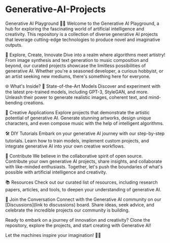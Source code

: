 # Generative-AI-Projects
Generative AI Playground 🎨✨
Welcome to the Generative AI Playground, a hub for exploring the fascinating world of artificial intelligence and creativity. This repository is a collection of diverse generative AI projects that leverage cutting-edge technologies to produce novel and imaginative outputs.

🚀 Explore, Create, Innovate
Dive into a realm where algorithms meet artistry! From image synthesis and text generation to music composition and beyond, our curated projects showcase the limitless possibilities of generative AI. Whether you're a seasoned developer, a curious hobbyist, or an artist seeking new mediums, there's something here for everyone.

🌐 What's Inside?
🤖 State-of-the-Art Models
Discover and experiment with the latest pre-trained models, including GPT-3, StyleGAN, and more. Unleash their power to generate realistic images, coherent text, and mind-bending creations.

🎨 Creative Applications
Explore projects that demonstrate the artistic potential of generative AI. Generate stunning artworks, design unique characters, and even compose music with the help of intelligent algorithms.

🛠️ DIY Tutorials
Embark on your generative AI journey with our step-by-step tutorials. Learn how to train models, implement custom projects, and integrate generative AI into your own creative workflows.

🤝 Contribute
We believe in the collaborative spirit of open source. Contribute your own generative AI projects, share insights, and collaborate with like-minded enthusiasts. Together, let's push the boundaries of what's possible with artificial intelligence and creativity.

📚 Resources
Check out our curated list of resources, including research papers, articles, and tools, to deepen your understanding of generative AI.

📣 Join the Conversation
Connect with the Generative AI community on our [Discussions](link to discussions) board. Share ideas, seek advice, and celebrate the incredible projects our community is building.

Ready to embark on a journey of innovation and creativity? Clone the repository, explore the projects, and start creating with Generative AI!

Let the machines inspire your imagination! 🚀🎨
